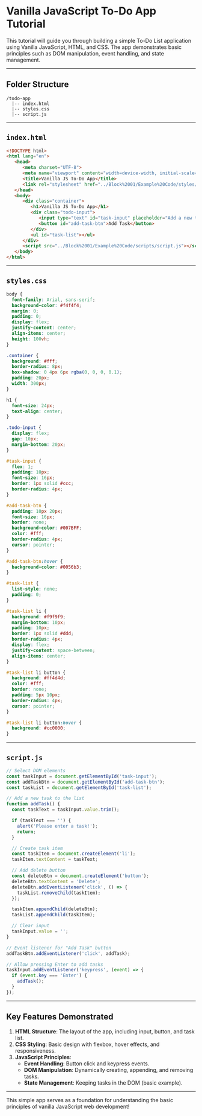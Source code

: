 
# Vanilla JavaScript To-Do App Tutorial

This tutorial will guide you through building a simple To-Do List application using Vanilla JavaScript, HTML, and CSS. The app demonstrates basic principles such as DOM manipulation, event handling, and state management.

---

## Folder Structure
```
/todo-app
  |-- index.html
  |-- styles.css
  |-- script.js
```

---

## `index.html`

```html
<!DOCTYPE html>
<html lang="en">
   <head>
      <meta charset="UTF-8">
      <meta name="viewport" content="width=device-width, initial-scale=1.0">
      <title>Vanilla JS To-Do App</title>
      <link rel="stylesheet" href="../Block%2001/Example%20Code/styles/styles.css">
   </head>
   <body>
      <div class="container">
         <h1>Vanilla JS To-Do App</h1>
         <div class="todo-input">
            <input type="text" id="task-input" placeholder="Add a new task">
            <button id="add-task-btn">Add Task</button>
         </div>
         <ul id="task-list"></ul>
      </div>
      <script src="../Block%2001/Example%20Code/scripts/script.js"></script>
   </body>
</html>
```

---

## `styles.css`
```css
body {
  font-family: Arial, sans-serif;
  background-color: #f4f4f4;
  margin: 0;
  padding: 0;
  display: flex;
  justify-content: center;
  align-items: center;
  height: 100vh;
}

.container {
  background: #fff;
  border-radius: 8px;
  box-shadow: 0 4px 6px rgba(0, 0, 0, 0.1);
  padding: 20px;
  width: 300px;
}

h1 {
  font-size: 24px;
  text-align: center;
}

.todo-input {
  display: flex;
  gap: 10px;
  margin-bottom: 20px;
}

#task-input {
  flex: 1;
  padding: 10px;
  font-size: 16px;
  border: 1px solid #ccc;
  border-radius: 4px;
}

#add-task-btn {
  padding: 10px 20px;
  font-size: 16px;
  border: none;
  background-color: #007BFF;
  color: #fff;
  border-radius: 4px;
  cursor: pointer;
}

#add-task-btn:hover {
  background-color: #0056b3;
}

#task-list {
  list-style: none;
  padding: 0;
}

#task-list li {
  background: #f9f9f9;
  margin-bottom: 10px;
  padding: 10px;
  border: 1px solid #ddd;
  border-radius: 4px;
  display: flex;
  justify-content: space-between;
  align-items: center;
}

#task-list li button {
  background: #ff4d4d;
  color: #fff;
  border: none;
  padding: 5px 10px;
  border-radius: 4px;
  cursor: pointer;
}

#task-list li button:hover {
  background: #cc0000;
}
```

---

## `script.js`
```javascript
// Select DOM elements
const taskInput = document.getElementById('task-input');
const addTaskBtn = document.getElementById('add-task-btn');
const taskList = document.getElementById('task-list');

// Add a new task to the list
function addTask() {
  const taskText = taskInput.value.trim();

  if (taskText === '') {
    alert('Please enter a task!');
    return;
  }

  // Create task item
  const taskItem = document.createElement('li');
  taskItem.textContent = taskText;

  // Add delete button
  const deleteBtn = document.createElement('button');
  deleteBtn.textContent = 'Delete';
  deleteBtn.addEventListener('click', () => {
    taskList.removeChild(taskItem);
  });

  taskItem.appendChild(deleteBtn);
  taskList.appendChild(taskItem);

  // Clear input
  taskInput.value = '';
}

// Event listener for "Add Task" button
addTaskBtn.addEventListener('click', addTask);

// Allow pressing Enter to add tasks
taskInput.addEventListener('keypress', (event) => {
  if (event.key === 'Enter') {
    addTask();
  }
});
```

---

## Key Features Demonstrated
1. **HTML Structure**: The layout of the app, including input, button, and task list.
2. **CSS Styling**: Basic design with flexbox, hover effects, and responsiveness.
3. **JavaScript Principles**:
    - **Event Handling**: Button click and keypress events.
    - **DOM Manipulation**: Dynamically creating, appending, and removing tasks.
    - **State Management**: Keeping tasks in the DOM (basic example).

---

This simple app serves as a foundation for understanding the basic principles of vanilla JavaScript web development!
